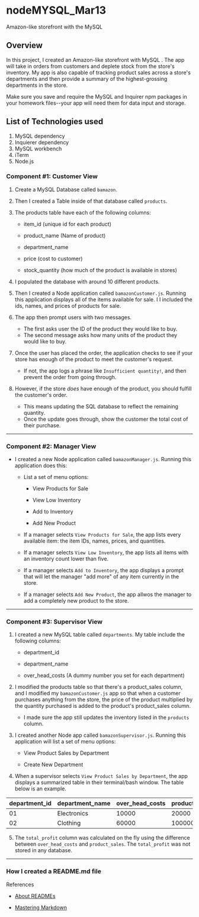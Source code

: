 # nodeMYSQL_Mar13
 Amazon-like storefront with the MySQL

 ## Overview

In this project, I created an Amazon-like storefront with MySQL . The app will take in orders from customers and deplete stock from the store's inventory. My app is also capable of tracking product sales across a store's departments and then provide a summary of the highest-grossing departments in the store.

Make sure you save and require the MySQL and Inquirer npm packages in your homework files--your app will need them for data input and storage.


## List of Technologies used

1. MySQL dependency
2. Inquierer dependency 
3. MySQL workbench 
4. iTerm
5. Node.js


### Component #1: Customer View 

1. Create a MySQL Database called `bamazon`.

2. Then I created a Table inside of that database called `products`.

3. The products table have each of the following columns:

   * item_id (unique id for each product)

   * product_name (Name of product)

   * department_name

   * price (cost to customer)

   * stock_quantity (how much of the product is available in stores)

4. I populated the database with around 10 different products. 

5. Then I created a Node application called `bamazonCustomer.js`. Running this application displays all of the items available for sale. I I included the ids, names, and prices of products for sale.

6. The app  then prompt users with two messages.

   * The first asks user the ID of the product they would like to buy.
   * The second message asks how many units of the product they would like to buy.

7. Once the user has placed the order, the application checks to see if your store has enough of the product to meet the customer's request.

   * If not, the app logs a phrase like `Insufficient quantity!`, and then prevent the order from going through.

8. However, if the store _does_ have enough of the product, you should fulfill the customer's order.
   * This means updating the SQL database to reflect the remaining quantity.
   * Once the update goes through, show the customer the total cost of their purchase.

- - -


### Component #2: Manager View

* I created a new Node application called `bamazonManager.js`. Running this application does this:

  * List a set of menu options:

    * View Products for Sale
    
    * View Low Inventory
    
    * Add to Inventory
    
    * Add New Product

  * If a manager selects `View Products for Sale`, the app lists every available item: the item IDs, names, prices, and quantities.

  * If a manager selects `View Low Inventory`, the app lists all items with an inventory count lower than five.

  * If a manager selects `Add to Inventory`, the app displays a prompt that will let the manager "add more" of any item currently in the store.

  * If a manager selects `Add New Product`, the app allwos the manager to add a completely new product to the store.


- - -

### Component #3: Supervisor View 

1. I created a new MySQL table called `departments`. My table include the following columns:

   * department_id

   * department_name

   * over_head_costs (A dummy number you set for each department)

2. I modified the products table so that there's a product_sales column, and I modified my `bamazonCustomer.js` app so that when a customer purchases anything from the store, the price of the product multiplied by the quantity purchased is added to the product's product_sales column.

   * I made sure the app still updates the inventory listed in the `products` column.

3. I created another Node app called `bamazonSupervisor.js`. Running this application will list a set of menu options:

   * View Product Sales by Department
   
   * Create New Department

4. When a supervisor selects `View Product Sales by Department`, the app displays a summarized table in their terminal/bash window. The table below is an example.

| department_id | department_name | over_head_costs | product_sales | total_profit |
| ------------- | --------------- | --------------- | ------------- | ------------ |
| 01            | Electronics     | 10000           | 20000         | 10000        |
| 02            | Clothing        | 60000           | 100000        | 40000        |

5. The `total_profit` column was  calculated on the fly using the difference between `over_head_costs` and `product_sales`. The `total_profit` was not stored in any database. 


- - -


### How I created a README.md file

References

* [About READMEs](https://help.github.com/articles/about-readmes/)

* [Mastering Markdown](https://guides.github.com/features/mastering-markdown/)


